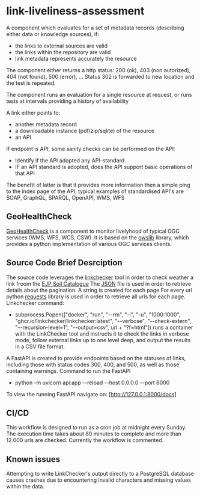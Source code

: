 # link-liveliness-assessment

A component which evaluates for a set of metadata records (describing either data or knowledge sources), if:

- the links to external sources are valid
- the links within the repository are valid
- link metadata represents accurately the resource

The component either returns a http status: 200 (ok), 403 (non autorized), 404 (not found), 500 (error), ...
Status 302 is forwarded to new location and the test is repeated.

The component runs an evaluation for a single resource at request, or runs tests at intervals providing a history of availability 

A link either points to:

- another metadata record
- a downloadable instance (pdf/zip/sqlite) of the resource
- an API

If endpoint is API, some sanity checks can be performed on the API:

- Identify if the API adopted any API-standard
- IF an API standard is adopted, does the API support basic operations of that API

The benefit of latter is that it provides more information then a simple ping to the index page of the API, typical examples of standardised API's are SOAP, GraphQL, SPARQL, OpenAPI, WMS, WFS

## GeoHealthCheck

[GeoHealthCheck](https://GeoHealthCheck.org) is a component to monitor livelyhood of typical OGC services (WMS, WFS, WCS, CSW). It is based on the [owslib](https://owslib.readthedocs.io/en/latest/) library, which provides a python implementation of various OGC services clients.

## Source Code Brief Desrciption

The source code leverages the [linkchecker](https://linkchecker.github.io/linkchecker/index.html) tool in order to check weather a link 
froom the [EJP Soil Catalogue](https://catalogue.ejpsoil.eu/collections/metadata:main/items?offset=0)
The [JSON](https://catalogue.ejpsoil.eu/collections/metadata:main/items?f=json) file is used in order to retrieve details about the pagination.
A string is created for each page.For every url python [requests](https://pypi.org/project/requests/) library is used in order to retrieve all urls for each page.
Linkchecker command:  
 * subprocess.Popen(["docker", "run", "--rm", "-i", "-u", "1000:1000", "ghcr.io/linkchecker/linkchecker:latest", 
    "--verbose", "--check-extern", "--recursion-level=1",  "--output=csv", url + "?f=html"])
runs a container with the LinkChecker tool and instructs it to check the links in verbose mode, follow external links up to one level deep, and output the results in a CSV file format.

A FastAPI is created to provide endpoints based on the statuses of links, including those with status codes 300, 400, and 500, as well as those containing warnings.
Command to run the FastAPI
* python -m uvicorn api:app --reload --host 0.0.0.0 --port 8000 
  
To view the running FastAPI navigate on: [http://127.0.0.1:8000/docs]

## CI/CD
This workflow is designed to run as a cron job at midnight every Sunday.
The execution time takes about 80 minutes to complete and more than 12.000 urls are checked.
Currently the workflow is commented.

## Known issues
Attempting to write LinkChecker's output directly to a PostgreSQL database causes crashes due to encountering invalid characters and missing values within the data.
